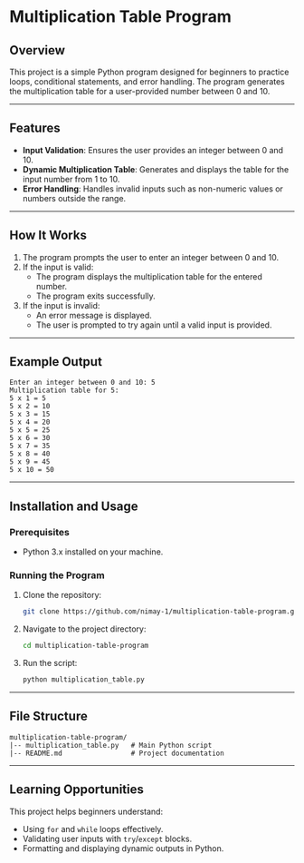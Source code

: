 # Multiplication Table Program

## Overview
This project is a simple Python program designed for beginners to practice loops, conditional statements, and error handling. The program generates the multiplication table for a user-provided number between 0 and 10.

---

## Features
- **Input Validation**: Ensures the user provides an integer between 0 and 10.
- **Dynamic Multiplication Table**: Generates and displays the table for the input number from 1 to 10.
- **Error Handling**: Handles invalid inputs such as non-numeric values or numbers outside the range.

---

## How It Works
1. The program prompts the user to enter an integer between 0 and 10.
2. If the input is valid:
   - The program displays the multiplication table for the entered number.
   - The program exits successfully.
3. If the input is invalid:
   - An error message is displayed.
   - The user is prompted to try again until a valid input is provided.

---

## Example Output
```
Enter an integer between 0 and 10: 5
Multiplication table for 5:
5 x 1 = 5
5 x 2 = 10
5 x 3 = 15
5 x 4 = 20
5 x 5 = 25
5 x 6 = 30
5 x 7 = 35
5 x 8 = 40
5 x 9 = 45
5 x 10 = 50
```

---

## Installation and Usage

### Prerequisites
- Python 3.x installed on your machine.

### Running the Program
1. Clone the repository:
   ```bash
   git clone https://github.com/nimay-1/multiplication-table-program.git
   ```
2. Navigate to the project directory:
   ```bash
   cd multiplication-table-program
   ```
3. Run the script:
   ```bash
   python multiplication_table.py
   ```

---

## File Structure
```
multiplication-table-program/
|-- multiplication_table.py   # Main Python script
|-- README.md                 # Project documentation
```

---

## Learning Opportunities
This project helps beginners understand:
- Using `for` and `while` loops effectively.
- Validating user inputs with `try`/`except` blocks.
- Formatting and displaying dynamic outputs in Python.
